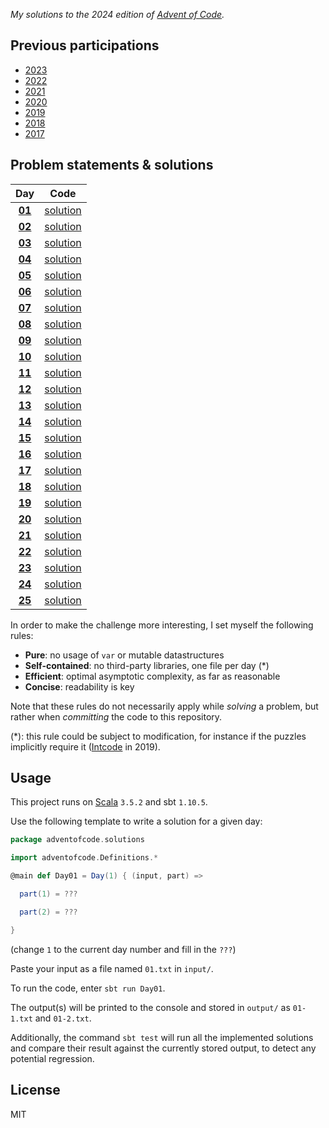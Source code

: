 _My solutions to the 2024 edition of [Advent of Code](https://adventofcode.com/2024)._

## Previous participations

* [2023](https://github.com/FlorianCassayre/AdventOfCode-2023)
* [2022](https://github.com/FlorianCassayre/AdventOfCode-2022)
* [2021](https://github.com/FlorianCassayre/AdventOfCode-2021)
* [2020](https://github.com/FlorianCassayre/AdventOfCode-2020)
* [2019](https://github.com/FlorianCassayre/AdventOfCode-2019)
* [2018](https://github.com/FlorianCassayre/AdventOfCode-2018)
* [2017](https://github.com/FlorianCassayre/AdventOfCode-2017)

## Problem statements & solutions

<div align="center">

| Day | Code |
|:---:|:---:|
| **[01](https://adventofcode.com/2024/day/1)** | [solution](src/main/scala/adventofcode/solutions/Day01.scala) |
| **[02](https://adventofcode.com/2024/day/2)** | [solution](src/main/scala/adventofcode/solutions/Day02.scala) |
| **[03](https://adventofcode.com/2024/day/3)** | [solution](src/main/scala/adventofcode/solutions/Day03.scala) |
| **[04](https://adventofcode.com/2024/day/4)** | [solution](src/main/scala/adventofcode/solutions/Day04.scala) |
| **[05](https://adventofcode.com/2024/day/5)** | [solution](src/main/scala/adventofcode/solutions/Day05.scala) |
| **[06](https://adventofcode.com/2024/day/6)** | [solution](src/main/scala/adventofcode/solutions/Day06.scala) |
| **[07](https://adventofcode.com/2024/day/7)** | [solution](src/main/scala/adventofcode/solutions/Day07.scala) |
| **[08](https://adventofcode.com/2024/day/8)** | [solution](src/main/scala/adventofcode/solutions/Day08.scala) |
| **[09](https://adventofcode.com/2024/day/9)** | [solution](src/main/scala/adventofcode/solutions/Day09.scala) |
| **[10](https://adventofcode.com/2024/day/10)** | [solution](src/main/scala/adventofcode/solutions/Day10.scala) |
| **[11](https://adventofcode.com/2024/day/11)** | [solution](src/main/scala/adventofcode/solutions/Day11.scala) |
| **[12](https://adventofcode.com/2024/day/12)** | [solution](src/main/scala/adventofcode/solutions/Day12.scala) |
| **[13](https://adventofcode.com/2024/day/13)** | [solution](src/main/scala/adventofcode/solutions/Day13.scala) |
| **[14](https://adventofcode.com/2024/day/14)** | [solution](src/main/scala/adventofcode/solutions/Day14.scala) |
| **[15](https://adventofcode.com/2024/day/15)** | [solution](src/main/scala/adventofcode/solutions/Day15.scala) |
| **[16](https://adventofcode.com/2024/day/16)** | [solution](src/main/scala/adventofcode/solutions/Day16.scala) |
| **[17](https://adventofcode.com/2024/day/17)** | [solution](src/main/scala/adventofcode/solutions/Day17.scala) |
| **[18](https://adventofcode.com/2024/day/18)** | [solution](src/main/scala/adventofcode/solutions/Day18.scala) |
| **[19](https://adventofcode.com/2024/day/19)** | [solution](src/main/scala/adventofcode/solutions/Day19.scala) |
| **[20](https://adventofcode.com/2024/day/20)** | [solution](src/main/scala/adventofcode/solutions/Day20.scala) |
| **[21](https://adventofcode.com/2024/day/21)** | [solution](src/main/scala/adventofcode/solutions/Day21.scala) |
| **[22](https://adventofcode.com/2024/day/22)** | [solution](src/main/scala/adventofcode/solutions/Day22.scala) |
| **[23](https://adventofcode.com/2024/day/23)** | [solution](src/main/scala/adventofcode/solutions/Day23.scala) |
| **[24](https://adventofcode.com/2024/day/24)** | [solution](src/main/scala/adventofcode/solutions/Day24.scala) |
| **[25](https://adventofcode.com/2024/day/25)** | [solution](src/main/scala/adventofcode/solutions/Day25.scala) |

</div>

In order to make the challenge more interesting, I set myself the following rules:

* **Pure**: no usage of `var` or mutable datastructures
* **Self-contained**: no third-party libraries, one file per day (*)
* **Efficient**: optimal asymptotic complexity, as far as reasonable
* **Concise**: readability is key

Note that these rules do not necessarily apply while _solving_ a problem, but rather when _committing_ the code to this repository.

(*): this rule could be subject to modification, for instance if the puzzles implicitly require it ([Intcode](https://adventofcode.com/2019/day/9) in 2019).

## Usage

This project runs on [Scala](https://scala-lang.org) `3.5.2` and sbt `1.10.5`.

Use the following template to write a solution for a given day:

```Scala
package adventofcode.solutions

import adventofcode.Definitions.*

@main def Day01 = Day(1) { (input, part) =>

  part(1) = ???

  part(2) = ???

}
```
(change `1` to the current day number and fill in the `???`)

Paste your input as a file named `01.txt` in `input/`.

To run the code, enter `sbt run Day01`.

The output(s) will be printed to the console and stored in `output/` as `01-1.txt` and `01-2.txt`.

Additionally, the command `sbt test` will run all the implemented solutions and compare their result against the currently stored output, to detect any potential regression.

## License

MIT
